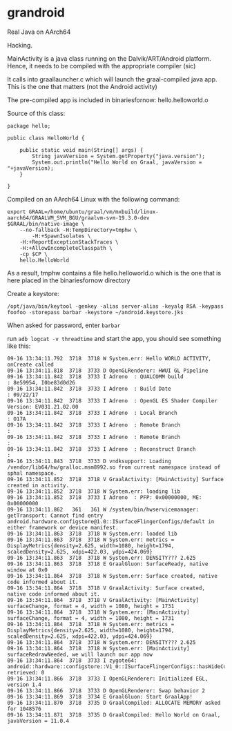 # grandroid
Real Java on AArch64

Hacking.

MainActivity is a java class running on the Dalvik/ART/Android platform. Hence, it needs to be compiled with the appropriate compiler (sic)

It calls into graallauncher.c which will launch the graal-compiled java app. This is the one that matters (not the Android activity)

The pre-compiled app is included in binariesfornow: hello.helloworld.o

Source of this class:

```
package hello;
  
public class HelloWorld {

    public static void main(String[] args) {
        String javaVersion = System.getProperty("java.version");
        System.out.println("Hello World on Graal, javaVersion = "+javaVersion);
    }

}
```

Compiled on an AArch64 Linux with the following command:
```
export GRAAL=/home/ubuntu/graal/vm/mxbuild/linux-aarch64/GRAALVM_SVM_BGU/graalvm-svm-19.3.0-dev
$GRAAL/bin/native-image \
	--no-fallback -H:TempDirectory=tmphw \
       	-H:+SpawnIsolates \
	-H:+ReportExceptionStackTraces \
	-H:+AllowIncompleteClasspath \
	-cp $CP \
	hello.HelloWorld
  ```
  
  As a result, tmphw contains a file hello.helloworld.o which is the one that is here placed in the binariesfornow directory
  
  Create a keystore:
  ```
  /opt/java/bin/keytool -genkey -alias server-alias -keyalg RSA -keypass foofoo -storepass barbar -keystore ~/android.keystore.jks
```

When asked for password, enter `barbar`

run `adb logcat -v threadtime` and start the app, you should see something like this:

```
09-16 13:34:11.792  3718  3718 W System.err: Hello WORLD ACTIVITY, onCreate called
09-16 13:34:11.818  3718  3733 D OpenGLRenderer: HWUI GL Pipeline
09-16 13:34:11.842  3718  3733 I Adreno  : QUALCOMM build                   : 8e59954, I0be83d0d26
09-16 13:34:11.842  3718  3733 I Adreno  : Build Date                       : 09/22/17
09-16 13:34:11.842  3718  3733 I Adreno  : OpenGL ES Shader Compiler Version: EV031.21.02.00
09-16 13:34:11.842  3718  3733 I Adreno  : Local Branch                     : O17A
09-16 13:34:11.842  3718  3733 I Adreno  : Remote Branch                    : 
09-16 13:34:11.842  3718  3733 I Adreno  : Remote Branch                    : 
09-16 13:34:11.842  3718  3733 I Adreno  : Reconstruct Branch               : 
09-16 13:34:11.843  3718  3733 D vndksupport: Loading /vendor/lib64/hw/gralloc.msm8992.so from current namespace instead of sphal namespace.
09-16 13:34:11.852  3718  3718 V GraalActivity: [MainActivity] Surface created in activity.
09-16 13:34:11.852  3718  3718 W System.err: loading lib
09-16 13:34:11.852  3718  3733 I Adreno  : PFP: 0x00000000, ME: 0x00000000
09-16 13:34:11.862   361   361 W /system/bin/hwservicemanager: getTransport: Cannot find entry android.hardware.configstore@1.0::ISurfaceFlingerConfigs/default in either framework or device manifest.
09-16 13:34:11.863  3718  3718 W System.err: loaded lib
09-16 13:34:11.863  3718  3718 W System.err: metrics = DisplayMetrics{density=2.625, width=1080, height=1794, scaledDensity=2.625, xdpi=422.03, ydpi=424.069}
09-16 13:34:11.863  3718  3718 W System.err: DENSITY??? 2.625
09-16 13:34:11.863  3718  3718 E GraalGluon: SurfaceReady, native window at 0x0
09-16 13:34:11.864  3718  3718 W System.err: Surface created, native code informed about it.
09-16 13:34:11.864  3718  3718 V GraalActivity: Surface created, native code informed about it.
09-16 13:34:11.864  3718  3718 V GraalActivity: [MainActivity] surfaceChange, format = 4, width = 1080, height = 1731
09-16 13:34:11.864  3718  3718 W System.err: [MainActivity] surfaceChange, format = 4, width = 1080, height = 1731
09-16 13:34:11.864  3718  3718 W System.err: metrics = DisplayMetrics{density=2.625, width=1080, height=1794, scaledDensity=2.625, xdpi=422.03, ydpi=424.069}
09-16 13:34:11.864  3718  3718 W System.err: DENSITY??? 2.625
09-16 13:34:11.864  3718  3718 W System.err: [MainActivity] surfaceRedrawNeeded, we will launch our app now
09-16 13:34:11.864  3718  3733 I zygote64: android::hardware::configstore::V1_0::ISurfaceFlingerConfigs::hasWideColorDisplay retrieved: 0
09-16 13:34:11.866  3718  3733 I OpenGLRenderer: Initialized EGL, version 1.4
09-16 13:34:11.866  3718  3733 D OpenGLRenderer: Swap behavior 2
09-16 13:34:11.869  3718  3734 E GraalGluon: Start GraalApp!
09-16 13:34:11.870  3718  3735 D GraalCompiled: ALLOCATE MEMORY asked for 1048576
09-16 13:34:11.871  3718  3735 D GraalCompiled: Hello World on Graal, javaVersion = 11.0.4
```
